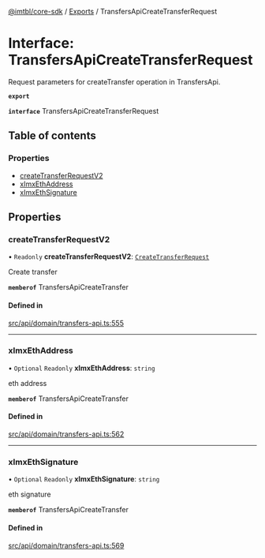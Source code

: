 [@imtbl/core-sdk](../README.md) / [Exports](../modules.md) / TransfersApiCreateTransferRequest

# Interface: TransfersApiCreateTransferRequest

Request parameters for createTransfer operation in TransfersApi.

**`export`** 

**`interface`** TransfersApiCreateTransferRequest

## Table of contents

### Properties

- [createTransferRequestV2](TransfersApiCreateTransferRequest.md#createtransferrequestv2)
- [xImxEthAddress](TransfersApiCreateTransferRequest.md#ximxethaddress)
- [xImxEthSignature](TransfersApiCreateTransferRequest.md#ximxethsignature)

## Properties

### createTransferRequestV2

• `Readonly` **createTransferRequestV2**: [`CreateTransferRequest`](CreateTransferRequest.md)

Create transfer

**`memberof`** TransfersApiCreateTransfer

#### Defined in

[src/api/domain/transfers-api.ts:555](https://github.com/immutable/imx-core-sdk/blob/7204457/src/api/domain/transfers-api.ts#L555)

___

### xImxEthAddress

• `Optional` `Readonly` **xImxEthAddress**: `string`

eth address

**`memberof`** TransfersApiCreateTransfer

#### Defined in

[src/api/domain/transfers-api.ts:562](https://github.com/immutable/imx-core-sdk/blob/7204457/src/api/domain/transfers-api.ts#L562)

___

### xImxEthSignature

• `Optional` `Readonly` **xImxEthSignature**: `string`

eth signature

**`memberof`** TransfersApiCreateTransfer

#### Defined in

[src/api/domain/transfers-api.ts:569](https://github.com/immutable/imx-core-sdk/blob/7204457/src/api/domain/transfers-api.ts#L569)

